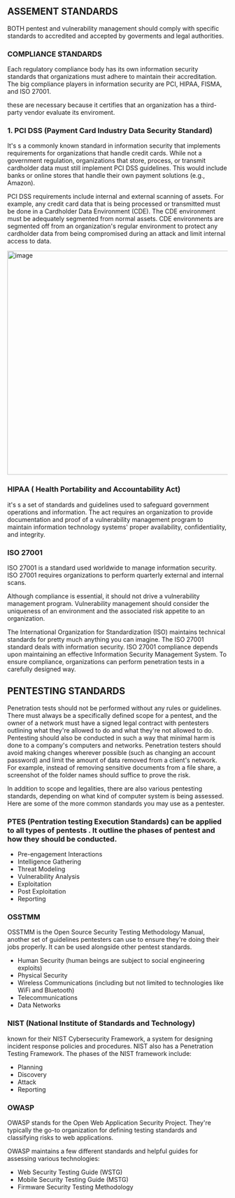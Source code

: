 ## ASSEMENT STANDARDS

BOTH pentest and vulnerability management should comply with specific standards to accredited and accepted by goverments and legal authorities.

### COMPLIANCE STANDARDS

Each regulatory compliance body has its own information security standards that organizations must adhere to maintain their accreditation. The big compliance players in information security are PCI, HIPAA, FISMA, and ISO 27001.

these are necessary because it certifies that an organization has a third-party vendor evaluate its enviroment. 

### 1. PCI DSS (Payment Card Industry Data Security Standard)

It's s a commonly known standard in information security that implements requirements for organizations that handle credit cards. While not a government regulation, organizations that store, process, or transmit cardholder data must still implement PCI DSS guidelines. This would include banks or online stores that handle their own payment solutions (e.g., Amazon).

PCI DSS requirements include internal and external scanning of assets. For example, any credit card data that is being processed or transmitted must be done in a Cardholder Data Environment (CDE). The CDE environment must be adequately segmented from normal assets. CDE environments are segmented off from an organization's regular environment to protect any cardholder data from being compromised during an attack and limit internal access to data.

<img width="1024" height="512" alt="image" src="https://github.com/user-attachments/assets/d6234515-c4b8-4ae4-9a2a-b7dc9a605b7a" />

### HIPAA ( Health Portability and Accountability Act)

it's s a set of standards and guidelines used to safeguard government operations and information. The act requires an organization to provide documentation and proof of a vulnerability management program to maintain information technology systems' proper availability, confidentiality, and integrity.

### ISO 27001

ISO 27001 is a standard used worldwide to manage information security. ISO 27001 requires organizations to perform quarterly external and internal scans.

Although compliance is essential, it should not drive a vulnerability management program. Vulnerability management should consider the uniqueness of an environment and the associated risk appetite to an organization.

The International Organization for Standardization (ISO) maintains technical standards for pretty much anything you can imagine. The ISO 27001 standard deals with information security. ISO 27001 compliance depends upon maintaining an effective Information Security Management System. To ensure compliance, organizations can perform penetration tests in a carefully designed way.


## PENTESTING STANDARDS

Penetration tests should not be performed without any rules or guidelines. There must always be a specifically defined scope for a pentest, and the owner of a network must have a signed legal contract with pentesters outlining what they're allowed to do and what they're not allowed to do. Pentesting should also be conducted in such a way that minimal harm is done to a company's computers and networks. Penetration testers should avoid making changes wherever possible (such as changing an account password) and limit the amount of data removed from a client's network. For example, instead of removing sensitive documents from a file share, a screenshot of the folder names should suffice to prove the risk.

In addition to scope and legalities, there are also various pentesting standards, depending on what kind of computer system is being assessed. Here are some of the more common standards you may use as a pentester.

### PTES (Pentration testing Execution Standards) can be applied to all types of pentests . It outline the phases of pentest and how they should be conducted.

- Pre-engagement Interactions
- Intelligence Gathering
- Threat Modeling
- Vulnerability Analysis
- Exploitation
- Post Exploitation
- Reporting

### OSSTMM

OSSTMM is the Open Source Security Testing Methodology Manual, another set of guidelines pentesters can use to ensure they're doing their jobs properly. It can be used alongside other pentest standards.

- Human Security (human beings are subject to social engineering exploits)
- Physical Security
- Wireless Communications (including but not limited to technologies like WiFi and Bluetooth)
- Telecommunications
- Data Networks

### NIST (National Institute of Standards and Technology)

known for their NIST Cybersecurity Framework, a system for designing incident response policies and procedures. NIST also has a Penetration Testing Framework. The phases of the NIST framework include:

- Planning
- Discovery
- Attack
- Reporting


### OWASP

OWASP stands for the Open Web Application Security Project. They're typically the go-to organization for defining testing standards and classifying risks to web applications.

OWASP maintains a few different standards and helpful guides for assessing various technologies:

- Web Security Testing Guide (WSTG)
- Mobile Security Testing Guide (MSTG)
- Firmware Security Testing Methodology

